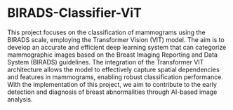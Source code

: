# BIRADS-Classifier-ViT

This project focuses on the classification of mammograms using the BIRADS scale, employing the Transformer Vision (VIT) model. The aim is to develop an accurate and efficient deep learning system that can categorize mammographic images based on the Breast Imaging Reporting and Data System (BIRADS) guidelines. The integration of the Transformer VIT architecture allows the model to effectively capture spatial dependencies and features in mammograms, enabling robust classification performance. With the implementation of this project, we aim to contribute to the early detection and diagnosis of breast abnormalities through AI-based image analysis.
